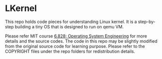 # LKernel
This repo holds code pieces for understanding Linux kernel. It is a step-by-step building a tiny OS that is designed to run on qemu VM.

Please refer MIT course [6.828: Operating System Engineering](https://pdos.csail.mit.edu/6.828/2017/) for more details and the source codes. The code in this repo may be slightly modified from the original source code for learning purpose. Please refer to the COPYRIGHT files under the repo folders for redistribution details. 
